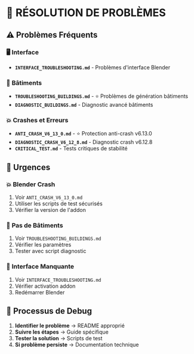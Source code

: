 # 🔧 RÉSOLUTION DE PROBLÈMES

## ⚠️ **Problèmes Fréquents**

### 🖥️ **Interface**
- **`INTERFACE_TROUBLESHOOTING.md`** - Problèmes d'interface Blender

### 🏢 **Bâtiments**
- **`TROUBLESHOOTING_BUILDINGS.md`** - ⭐ Problèmes de génération bâtiments
- **`DIAGNOSTIC_BUILDINGS.md`** - Diagnostic avancé bâtiments

### 💥 **Crashes et Erreurs**
- **`ANTI_CRASH_V6_13_0.md`** - ⭐ Protection anti-crash v6.13.0
- **`DIAGNOSTIC_CRASH_V6_12_8.md`** - Diagnostic crash v6.12.8
- **`CRITICAL_TEST.md`** - Tests critiques de stabilité

## 🚨 **Urgences**

### 💥 **Blender Crash**
1. Voir `ANTI_CRASH_V6_13_0.md`
2. Utiliser les scripts de test sécurisés
3. Vérifier la version de l'addon

### 🏢 **Pas de Bâtiments**
1. Voir `TROUBLESHOOTING_BUILDINGS.md`
2. Vérifier les paramètres
3. Tester avec script diagnostic

### 🔌 **Interface Manquante**
1. Voir `INTERFACE_TROUBLESHOOTING.md`
2. Vérifier activation addon
3. Redémarrer Blender

## 🎯 **Processus de Debug**

1. **Identifier le problème** → README approprié
2. **Suivre les étapes** → Guide spécifique
3. **Tester la solution** → Scripts de test
4. **Si problème persiste** → Documentation technique
